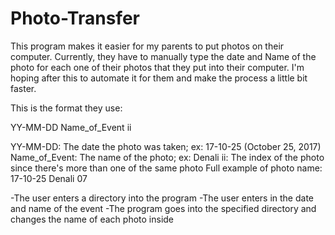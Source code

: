 # Photo-Transfer

This program makes it easier for my parents to put photos on their computer. Currently, they have to manually type the date and Name of the photo for each one of their photos that they put into their computer. I'm hoping after this to automate it for them and make the process a little bit faster.

This is the format they use:

YY-MM-DD Name_of_Event ii

YY-MM-DD:      The date the photo was taken; ex: 17-10-25  (October 25, 2017)
Name_of_Event: The name of the photo; ex: Denali
ii:            The index of the photo since there's more than one of the same photo
Full example of photo name:  17-10-25 Denali 07

-The user enters a directory into the program
-The user enters in the date and name of the event
-The program goes into the specified directory and changes the name of each photo inside
